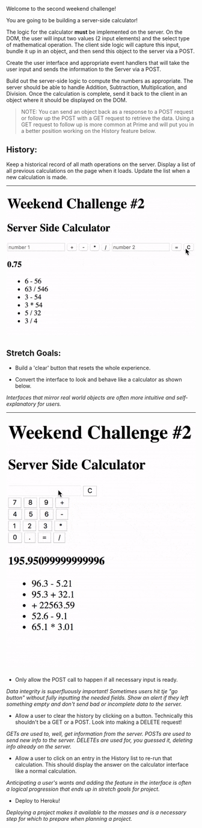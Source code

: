 Welcome to the second weekend challenge!

You are going to be building a server-side calculator!

The logic for the calculator **must** be implemented on the server. On the DOM, the user will input two values (2 input elements) and the select type of mathematical operation. The client side logic will capture this input, bundle it up in an object, and then send this object to the server via a POST.

Create the user interface and appropriate event handlers that will take the user input and sends the information to the Server via a POST.

Build out the server-side logic to compute the numbers as appropriate. The server should be able to handle Addition, Subtraction, Multiplication, and Division. Once the calculation is complete, send it back to the client in an object where it should be displayed on the DOM.

> NOTE: You can send an object back as a response to a POST request or follow up the POST with a GET request to retrieve the data. Using a GET request to follow up is more common at Prime and will put you in a better position working on the History feature below.

## History:
Keep a historical record of all math operations on the server. Display a list of all previous calculations on the page when it loads. Update the list when a new calculation is made.

---
![base mode interface](images/baseMode_interface.gif)
---
## Stretch Goals:

- Build a 'clear' button that resets the whole experience.

- Convert the interface to look and behave like a calculator as shown below.

*Interfaces that mirror real world objects are often more intuitive and self-explanatory for users.*

---
![calculator interface](images/stretchGoal_interface.gif)
---

- Only allow the POST call to happen if all necessary input is ready.

*Data integrity is superfluously important! Sometimes users hit tje "go button" without fully inputting the needed fields. Show an alert if they left something empty and don't send bad or incomplete data to the server.*

- Allow a user to clear the history by clicking on a button. Technically this shouldn't be a GET or a POST. Look into making a DELETE request!

*GETs are used to, well, get information from the server. POSTs are used to send new info to the server. DELETEs are used for, you guessed it, deleting info already on the server.*

- Allow a user to click on an entry in the History list to re-run that calculation. This should display the answer on the calculator interface like a normal calculation.

*Anticipating a user's wants and adding the feature in the interface is often a logical progression that ends up in stretch goals for project.*

- Deploy to Heroku!

*Deploying a project makes it available to the masses and is a necessary step for which to prepare when planning a project.*
